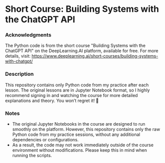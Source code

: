 # Short Course: Building Systems with the ChatGPT API

### Acknowledgments
The Python code is from the short course "Building Systems with the ChatGPT API" on the DeepLearning.AI platform, available for free.
For more details, visit:
<https://www.deeplearning.ai/short-courses/building-systems-with-chatgpt/>

### Description
This repository contains only Python code from my practice after each lesson.
The original lessons are in Jupyter Notebook format, so I highly recommend signing in and watching the course for more detailed explanations and theory. You won’t regret it! 🙂

### Notes
- The original Jupyter Notebooks in the course are designed to run smoothly on the platform. However, this repository contains only the raw Python code from my practice sessions, without any additional dependencies or configurations.
- As a result, the code may not work immediately outside of the course environment without modifications. Please keep this in mind when running the scripts.
